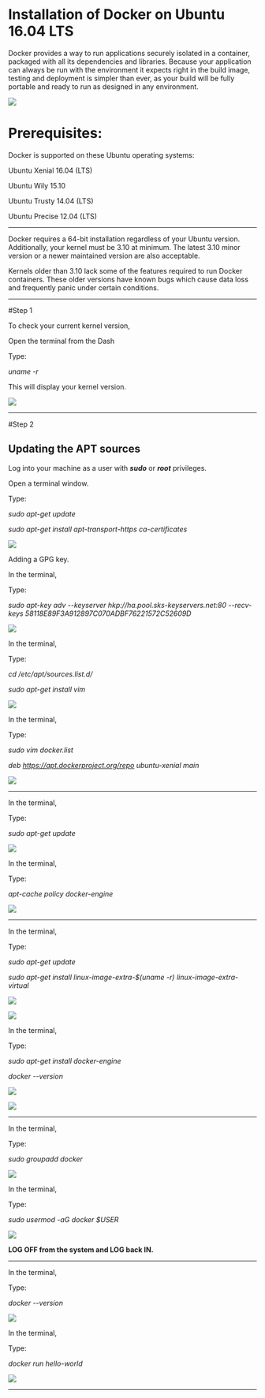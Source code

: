 # Installation of Docker on Ubuntu 16.04 LTS

Docker provides a way to run applications securely isolated in a container, packaged with all its dependencies and libraries. Because your application can always be run with the environment it expects right in the build image, testing and deployment is simpler than ever, as your build will be fully portable and ready to run as designed in any environment.

![](https://github.com/apuroop-apz/docker-install/blob/master/figures/docker_logo-1455828502290.png?raw=true)


# Prerequisites:

Docker is supported on these Ubuntu operating systems:

Ubuntu Xenial 16.04 (LTS)

Ubuntu Wily 15.10

Ubuntu Trusty 14.04 (LTS)

Ubuntu Precise 12.04 (LTS)

---

Docker requires a 64-bit installation regardless of your Ubuntu version. Additionally, your kernel must be 3.10 at minimum. The latest 3.10 minor version or a newer maintained version are also acceptable.

Kernels older than 3.10 lack some of the features required to run Docker containers. These older versions have known bugs which cause data loss and frequently panic under certain conditions.

---

#Step 1

To check your current kernel version,

Open the terminal from the Dash

Type:

_uname -r_

This will display your kernel version.

![](https://github.com/apuroop-apz/docker-install/blob/master/figures/1.png?raw=true)

---

#Step 2

## Updating the APT sources

Log into your machine as a user with _**sudo**_ or _**root**_ privileges.

Open a terminal window.

Type:

_sudo apt-get update_

_sudo apt-get install apt-transport-https ca-certificates_

![](https://github.com/apuroop-apz/docker-install/blob/master/figures/2.png?raw=true)

Adding a GPG key.

In the terminal,

Type:

_sudo apt-key adv --keyserver hkp://ha.pool.sks-keyservers.net:80 --recv-keys 58118E89F3A912897C070ADBF76221572C52609D_

![](https://github.com/apuroop-apz/docker-install/blob/master/figures/3.png?raw=true)

In the terminal,

Type:

_cd /etc/apt/sources.list.d/_

_sudo apt-get install vim_

![](https://github.com/apuroop-apz/docker-install/blob/master/figures/4.png?raw=true)

In the terminal,

Type:

_sudo vim docker.list_

_deb https://apt.dockerproject.org/repo ubuntu-xenial main_

![](https://github.com/apuroop-apz/docker-install/blob/master/figures/5.png?raw=true)

---

In the terminal,

Type:

_sudo apt-get update_

![](https://github.com/apuroop-apz/docker-install/blob/master/figures/6.png?raw=true)

In the terminal,

Type:

_apt-cache policy docker-engine_

![](https://github.com/apuroop-apz/docker-install/blob/master/figures/7.png?raw=true)

---

In the terminal,

Type:

_sudo apt-get update_

_sudo apt-get install linux-image-extra-$(uname -r) linux-image-extra-virtual_

![](https://github.com/apuroop-apz/docker-install/blob/master/figures/8.png?raw=true)

![](https://github.com/apuroop-apz/docker-install/blob/master/figures/9.png?raw=true)

In the terminal,

Type:

_sudo apt-get install docker-engine_

_docker --version_

![](https://github.com/apuroop-apz/docker-install/blob/master/figures/10.png?raw=true)

![](https://github.com/apuroop-apz/docker-install/blob/master/figures/11.png?raw=true)

---

In the terminal,

Type:

_sudo groupadd docker_

![](https://github.com/apuroop-apz/docker-install/blob/master/figures/12.png?raw=true)

In the terminal,

Type:

_sudo usermod -aG docker $USER_

![](https://github.com/apuroop-apz/docker-install/blob/master/figures/13.png?raw=true)

**LOG OFF from the system and LOG back IN.**

---

In the terminal,

Type: 

_docker --version_

![](https://github.com/apuroop-apz/docker-install/blob/master/figures/15.png?raw=true)

In the terminal,

Type:

_docker run hello-world_

![](https://github.com/apuroop-apz/docker-install/blob/master/figures/16.png?raw=true)

---
